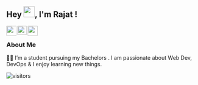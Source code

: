 ## Hey <img src="https://github.com/TheDudeThatCode/TheDudeThatCode/blob/master/Assets/Hi.gif" width="29px">, I'm Rajat !

<a href="https://twitter.com/rdrajatv">
  <img align="left" width="26px" src="https://cdn.jsdelivr.net/npm/simple-icons@v3/icons/twitter.svg" />
</a>
<a href="https://www.linkedin.com/in/rajat-verma-54a48b203/">
  <img align="left" width="24px" src="https://cdn.jsdelivr.net/npm/simple-icons@v3/icons/linkedin.svg"  />
</a>
<a href="mailto:rd.rajat23@gmail.com">
  <img align="left" width="26px" src="https://cdn.jsdelivr.net/npm/simple-icons@v3/icons/gmail.svg" />
</a>

<br />

### About Me 
👨‍💻 I’m  a student pursuing my Bachelors .
  I am passionate about  Web Dev, DevOps & I enjoy learning new things. </br>
  
<!-- <p>&nbsp;<img align="center" src="https://github-readme-stats.vercel.app/api?username=k-rajat19&show_icons=true&locale=en&theme=tokyonight" alt="k-rajat19" /></p> -->

![visitors](https://visitor-badge.laobi.icu/badge?page_id=k-rajat19.k-rajat19)

